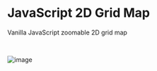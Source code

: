 # JavaScript 2D Grid Map
Vanilla JavaScript zoomable 2D grid map

<br>

![image](https://user-images.githubusercontent.com/62719703/202170401-3871ba52-6f52-4002-a651-14fc350d4d2c.png)

